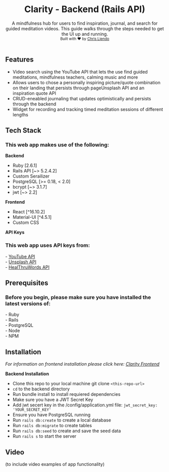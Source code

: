 <h1 align="center">Clarity - Backend (Rails API)</h1>

<div align="center">
A mindfulness hub for users to find inspiration, journal, and search for guided meditation videos. This guide walks through the steps needed to get the UI up and running.
</div>

<div align="center">
  <sub>Built with ❤️ by 
  <a href="https://github.com/cjl248">Chris Liendo</a>
  </sub>
</div>

<br>

## Features
- Video search using the YouTube API that lets the use find guided meditations, mindfulness teachers, calming music and more
- Allows users to chose a personally inspiring picture/quote combination on their landing that persists through pageUnsplash API and an inspiration quote API
- CRUD-eneabled journaling that updates optimistically and persists through the backend
- Widget for recording and tracking timed meditation sessions of different lengths

## Tech Stack
<h3>This web app makes use of the following: </h3>

**Backend**
- Ruby \[2.6.1\]
- Rails API \[~> 5.2.4.2\]
- Custom Serailizer
- PostgreSQL \[>= 0.18, < 2.0\]
- bcrypt \[~> 3.1.7\]
- jwt \[~> 2.2\]

**Frontend** 
- React \[^16.10.2\]
- Material-UI \[^4.5.1\]
- Custom CSS

**API Keys**
<h3>This web app uses API keys from: </h3>
- <a href="https://developers.google.com/youtube/v3">YouTube API</a> <br>
- <a href="https://unsplash.com/developers">Unsplash API</a> <br>
- <a href="https://rapidapi.com/HealThruWords/api/universal-inspirational-quotes/details">HealThruWords API</a>

## Prerequisites
<h3>Before you begin, please make sure you have installed the latest versions of: </h3>
- Ruby <br>
- Rails <br>
- PostgreSQL <br>
- Node <br>
- NPM

## Installation
<p>
  <i>For information on frontend installation please click here: <a href="https://github.com/cjl248/clarity-frontend-react">Clarity Frontend</a></i>
</p>

**Backend Installation**
- Clone this repo to your local machine git clone `<this-repo-url>`
- `cd` to the backend directory
- Run bundle install to install requiered dependencies
- Make sure you have a JWT Secret Key
- Add jwt secert key in the /config/application.yml file:
`
jwt_secret_key: 'YOUR_SECRET_KEY'
`
- Ensure you have PostgreSQL running
- Run `rails db:create` to create a local database
- Run `rails db:migrate` to create tables
- Run `rails db:seed` to create and save the seed data
- Run `rails s` to start the server

## Video
(to include video examples of app functionality)
